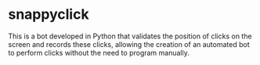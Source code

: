 # snappyclick
This is a bot developed in Python that validates the position of clicks on the screen and records these clicks, allowing the creation of an automated bot to perform clicks without the need to program manually.
